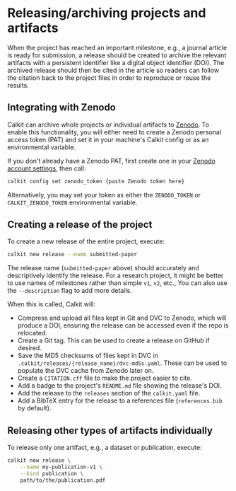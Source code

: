 # Releasing/archiving projects and artifacts

When the project has reached an important milestone, e.g.,
a journal article is ready for submission,
a release should be created to archive the relevant artifacts
with a persistent identifier like a digital object identifier (DOI).
The archived release should then be cited in the article
so readers can follow the citation back to the project
files in order to reproduce or reuse the results.

## Integrating with Zenodo

Calkit can archive whole projects or individual artifacts to
[Zenodo](https://zenodo.org).
To enable this functionality,
you will either need to create a Zenodo personal access token (PAT) and set it
in your machine's Calkit config or as an environmental variable.

If you don't already have a Zenodo PAT,
first create one in your
[Zenodo account settings](https://zenodo.org/account/settings/applications/),
then call:

```sh
calkit config set zenodo_token {paste Zenodo token here}
```

Alternatively,
you may set your token as either the `ZENODO_TOKEN` or `CALKIT_ZENODO_TOKEN`
environmental variable.

## Creating a release of the project

To create a new release of the entire project, execute:

```sh
calkit new release --name submitted-paper
```

The release name (`submitted-paper` above)
should accurately and descriptively identify the release.
For a research project, it might be better to use names of milestones
rather than simple `v1`, `v2`, etc.,
You can also use the `--description` flag to add more details.

When this is called, Calkit will:

- Compress and upload all files kept in Git and DVC to Zenodo,
  which will produce a DOI,
  ensuring the release can be accessed even if the repo is relocated.
- Create a Git tag. This can be used to create a release on GitHub if desired.
- Save the MD5 checksums of files kept in DVC in
  `.calkit/releases/{release_name}/dvc-md5s.yaml`.
  These can be used to populate the DVC cache from Zenodo later on.
- Create a `CITATION.cff` file to make the project easier to cite.
- Add a badge to the project's `README.md` file showing the release's DOI.
- Add the release to the `releases` section of the `calkit.yaml` file.
- Add a BibTeX entry for the release to a references file
  (`references.bib` by default).

## Releasing other types of artifacts individually

To release only one artifact, e.g., a dataset or publication,
execute:

```sh
calkit new release \
    --name my-publication-v1 \
    --kind publication \
    path/to/the/publication.pdf
```
